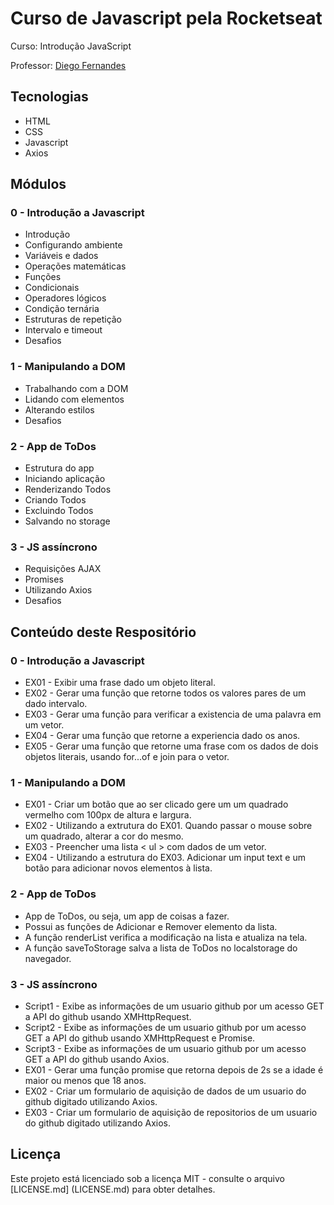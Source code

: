 # Curso de Javascript pela Rocketseat

Curso: Introdução JavaScript

Professor: [Diego Fernandes](https://github.com/diego3g)

## Tecnologias
* HTML
* CSS
* Javascript
* Axios

## Módulos
### 0 - Introdução a Javascript
* Introdução
* Configurando ambiente
* Variáveis e dados
* Operações matemáticas
* Funções
* Condicionais
* Operadores lógicos
* Condição ternária
* Estruturas de repetição
* Intervalo e timeout
* Desafios

### 1 - Manipulando a DOM
* Trabalhando com a DOM
* Lidando com elementos
* Alterando estilos
* Desafios

### 2 - App de ToDos
* Estrutura do app
* Iniciando aplicação
* Renderizando Todos
* Criando Todos
* Excluindo Todos
* Salvando no storage

### 3 - JS assíncrono
* Requisições AJAX
* Promises
* Utilizando Axios
* Desafios

## Conteúdo deste Respositório
### 0 - Introdução a Javascript
* EX01 - Exibir uma frase dado um objeto literal.
* EX02 - Gerar uma função que retorne todos os valores pares de um dado intervalo.
* EX03 - Gerar uma função para verificar a existencia de uma palavra em um vetor.
* EX04 - Gerar uma função que retorne a experiencia dado os anos.
* EX05 - Gerar uma função que retorne uma frase com os dados de dois objetos literais, usando for...of e join para o vetor.
### 1 - Manipulando a DOM
* EX01 - Criar um botão que ao ser clicado gere um um quadrado vermelho com 100px de altura e largura.
* EX02 - Utilizando a extrutura do EX01. Quando passar o mouse sobre um quadrado, alterar a cor do mesmo.
* EX03 - Preencher uma lista < ul > com dados de um vetor.
* EX04 - Utilizando a estrutura do EX03. Adicionar um input text e um botão para adicionar novos elementos à lista.
### 2 - App de ToDos
 * App de ToDos, ou seja, um app de coisas a fazer. 
 * Possui as funções de Adicionar e Remover elemento da lista.
 * A função renderList verifica a modificação na lista e atualiza na tela.
 * A função saveToStorage salva a lista de ToDos no localstorage do navegador.
### 3 - JS assíncrono
* Script1 - Exibe as informações de um usuario github por um acesso GET a API do github usando XMHttpRequest.
* Script2 - Exibe as informações de um usuario github por um acesso GET a API do github usando XMHttpRequest e Promise.
* Script3 - Exibe as informações de um usuario github por um acesso GET a API do github usando Axios.
* EX01 - Gerar uma função promise que retorna depois de 2s se a idade é maior ou menos que 18 anos.
* EX02 - Criar um formulario de aquisição de dados de um usuario do github digitado utilizando Axios.
* EX03 - Criar um formulario de aquisição de repositorios de um usuario do github digitado utilizando Axios.

## Licença

Este projeto está licenciado sob a licença MIT - consulte o arquivo [LICENSE.md] (LICENSE.md) para obter detalhes.
